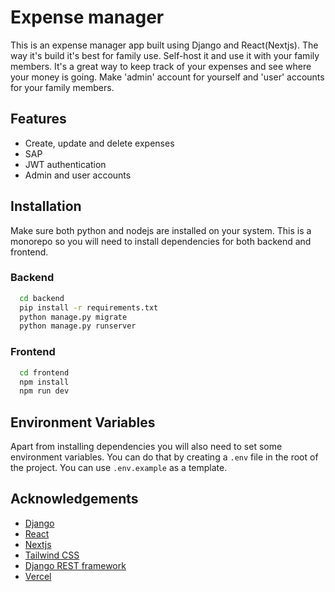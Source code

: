 # Expense manager

This is an expense manager app built using Django and React(Nextjs). The way it's build it's best for family use. Self-host it and use it with your family members. It's a great way to keep track of your expenses and see where your money is going. Make 'admin' account for yourself and 'user' accounts for your family members.

## Features

- Create, update and delete expenses
- SAP
- JWT authentication
- Admin and user accounts

## Installation

Make sure both python and nodejs are installed on your system. This is a monorepo so you will need to install dependencies for both backend and frontend.

### Backend

```bash
  cd backend
  pip install -r requirements.txt
  python manage.py migrate
  python manage.py runserver
```

### Frontend

```bash
  cd frontend
  npm install
  npm run dev
```

## Environment Variables

Apart from installing dependencies you will also need to set some environment variables. You can do that by creating a `.env` file in the root of the project. You can use `.env.example` as a template.

## Acknowledgements

- [Django](https://www.djangoproject.com/)
- [React](https://reactjs.org/)
- [Nextjs](https://nextjs.org/)
- [Tailwind CSS](https://tailwindcss.com/)
- [Django REST framework](https://www.django-rest-framework.org/)
- [Vercel](https://vercel.com/)
